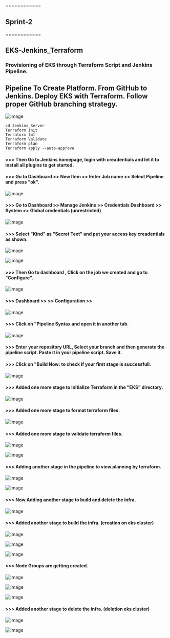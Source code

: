 ============
## Sprint-2 
============

## EKS-Jenkins_Terraform

### Provisioning of EKS through Terraform Script and Jenkins Pipeline.

## Pipeline To Create Platform. From GitHub to Jenkins. Deploy EKS with Terraform. Follow proper GitHub branching strategy.


![image](https://github.com/howdycloudyarsh/Sprint-2/assets/133496386/646e3f60-bf0b-4f00-8c7b-c219c5da00f6)

````
cd Jenkins_Server
Terraform init
Terraform fmt
Terraform Validate
Terraform plan
Terraform apply --auto-approve
````

#### >>> Then Go to Jenkins homepage, login with creadentials and let it to install all plugins to get started. 

#### >>> Go to Dashboard >> New Item >> Enter Job name >> Select Pipeline and press "ok".


![image](https://github.com/howdycloudyarsh/Sprint-2/assets/133496386/e83a05c6-e42a-4f6a-9134-9a8f1e457cbc)


#### >>> Go to Dashboard >> Manage Jenkins >> Credentials Dashboard >> System >> Global credentials (unrestricted)


![image](https://github.com/howdycloudyarsh/Sprint-2/assets/133496386/cea2ed6b-bbf9-4d08-aff9-7c1e34308b42)


#### >>> Select "Kind" as "Secret Text" and put your access key creadentials as shown.


![image](https://github.com/howdycloudyarsh/Sprint-2/assets/133496386/33c494c8-0152-4875-8a97-c285dba0c240)


![image](https://github.com/howdycloudyarsh/Sprint-2/assets/133496386/56695a12-8f27-4d62-9d12-230e51f7c196)


#### >>> Then Go to dashboard , Click on the job we created and go to "Configure".


![image](https://github.com/howdycloudyarsh/Sprint-2/assets/133496386/f1d3ea76-d951-4545-99f0-f51b16f333a6)



#### >>> Dashboard >> <terraform-eks-cicd> >> Configuration >> <Pipeline Section>


![image](https://github.com/howdycloudyarsh/Sprint-2/assets/133496386/e9a0c652-0416-41ad-af09-08c5db2d19ab)


#### >>> Click on "Pipeline Syntax and open it in another tab.


![image](https://github.com/howdycloudyarsh/Sprint-2/assets/133496386/ef4ee3ce-a5fd-4693-8f0a-6942c01f6496)


#### >>> Enter your repository URL, Select your branch and then generate the pipeline script. Paste it in your pipeline script. Save it.


#### >>> Click on "Build Now: to check if your first stage is successfull.


![image](https://github.com/howdycloudyarsh/Sprint-2/assets/133496386/05c0f041-4ffc-4362-8d64-b31046ba3110)


#### >>> Added one more stage to Initialize Terraform in the "EKS" directory.

![image](https://github.com/howdycloudyarsh/Sprint-2/assets/133496386/248c3e22-18d6-4a7c-9dfc-f3ddd048533a)


#### >>> Added one more stage to format terraform files.


![image](https://github.com/howdycloudyarsh/Sprint-2/assets/133496386/ec83f96f-1c0d-42e5-b913-78e3bd1b317e)


#### >>> Added one more stage to validate terraform files.


![image](https://github.com/howdycloudyarsh/Sprint-2/assets/133496386/2438389c-251c-4875-a818-24924e9a5b0c)


![image](https://github.com/howdycloudyarsh/Sprint-2/assets/133496386/001c1349-8c95-4c50-a88c-0d6eefa167ca)



#### >>> Adding another stage in the pipeline to view planning by terraform.


![image](https://github.com/howdycloudyarsh/Sprint-2/assets/133496386/e0b7bb66-588c-459c-a0de-db21f4edd07c)


![image](https://github.com/howdycloudyarsh/Sprint-2/assets/133496386/10509d1f-50aa-4ef5-be5f-6e63d0aed84d)


#### >>> Now Adding another stage to build and delete the infra.


![image](https://github.com/howdycloudyarsh/Sprint-2/assets/133496386/8c27f562-3a47-4ef9-9525-9e66afc64f66)


#### >>> Added another stage to build the infra. (creation on eks cluster)



![image](https://github.com/howdycloudyarsh/Sprint-2/assets/133496386/844a2cf1-5a14-4355-b063-5de50beb7fb0)



![image](https://github.com/howdycloudyarsh/Sprint-2/assets/133496386/5ce00c80-2278-45ad-b891-92ba24b3b172)



![image](https://github.com/howdycloudyarsh/Sprint-2/assets/133496386/1186d589-6bde-4805-8c33-efcce37cec80)



#### >>> Node Groups are getting created.



![image](https://github.com/howdycloudyarsh/Sprint-2/assets/133496386/e46b5ca5-8a4a-465b-9e86-ad52b5d0ba09)



![image](https://github.com/howdycloudyarsh/Sprint-2/assets/133496386/91cff678-56cc-4775-98a5-135fb009c75d)



![image](https://github.com/howdycloudyarsh/Sprint-2/assets/133496386/b7d48dba-d180-4746-b490-db442a68d8c2)



####  >>> Added another stage to delete the infra. (deletion eks cluster)



![image](https://github.com/howdycloudyarsh/Sprint-2/assets/133496386/f9f11f6e-96f2-4160-856b-faacec537aab)



![image](https://github.com/howdycloudyarsh/Sprint-2/assets/133496386/9e1fe5ff-5409-4406-a420-acd3fa5462ff)

































